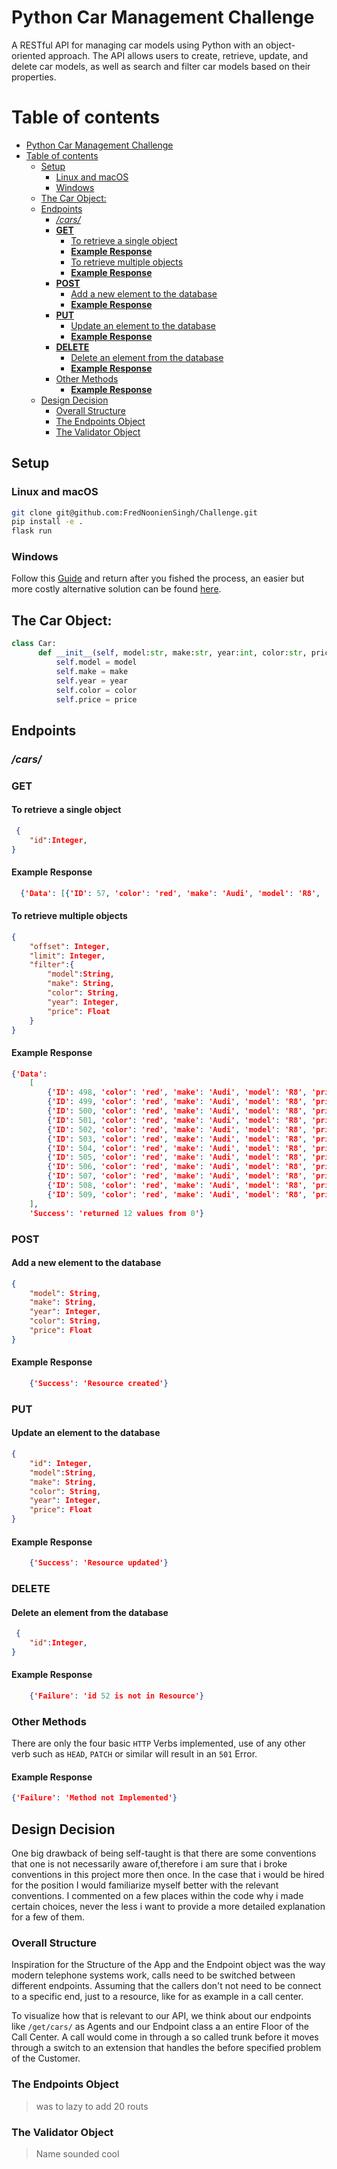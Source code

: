 # Python Car Management Challenge

A RESTful API for managing car models using Python with an object-oriented approach. The API allows users to create, retrieve, update, and delete car models, as well as search and filter car models based on their properties.

# Table of contents
- [Python Car Management Challenge](#python-car-management-challenge)
- [Table of contents](#table-of-contents)
  - [Setup](#setup)
    - [Linux and macOS](#linux-and-macos)
    - [Windows](#windows)
  - [The Car Object:](#the-car-object)
  - [Endpoints](#endpoints)
    - [*/cars/*](#cars)
    - [__GET__](#get)
      - [To retrieve a single object](#to-retrieve-a-single-object)
      - [**Example Response**](#example-response)
      - [To retrieve multiple objects](#to-retrieve-multiple-objects)
      - [**Example Response**](#example-response-1)
    - [__POST__](#post)
      - [Add a new element to the database](#add-a-new-element-to-the-database)
      - [**Example Response**](#example-response-2)
    - [__PUT__](#put)
      - [Update an element to the database](#update-an-element-to-the-database)
      - [**Example Response**](#example-response-3)
    - [__DELETE__](#delete)
      - [Delete an element from the database](#delete-an-element-from-the-database)
      - [**Example Response**](#example-response-4)
    - [Other Methods](#other-methods)
      - [**Example Response**](#example-response-5)
  - [Design Decision](#design-decision)
    - [Overall Structure](#overall-structure)
    - [The Endpoints Object](#the-endpoints-object)
    - [The Validator Object](#the-validator-object)

## Setup

### Linux and macOS

```bash
git clone git@github.com:FredNoonienSingh/Challenge.git
pip install -e .
flask run 
```


### Windows

Follow this [Guide](https://wiki.archlinux.org/title/installation_guide) and return after you fished the process, an easier but more costly alternative solution can be found [here](https://www.apple.com/de/macbook-pro/).

## The Car Object:

```py
class Car:
      def __init__(self, model:str, make:str, year:int, color:str, price:float):
          self.model = model
          self.make = make 
          self.year = year
          self.color = color
          self.price = price 
```

## Endpoints  
### */cars/* 

### __GET__
#### To retrieve a single object

```json
 {
    "id":Integer,
}
```

#### **Example Response**
```json
  {'Data': [{'ID': 57, 'color': 'red', 'make': 'Audi', 'model': 'R8', 'price': '10000.23', 'year': '2029'}], 'Success': 'returned single row'}
```
  
#### To retrieve multiple objects
```json
{
    "offset": Integer,
    "limit": Integer, 
    "filter":{
        "model":String, 
        "make": String, 
        "color": String,
        "year": Integer, 
        "price": Float
    }
}
```
#### **Example Response**
```json
{'Data': 
    [
        {'ID': 498, 'color': 'red', 'make': 'Audi', 'model': 'R8', 'price': '10000.23', 'year': '2024'}, 
        {'ID': 499, 'color': 'red', 'make': 'Audi', 'model': 'R8', 'price': '10000.23', 'year': '2024'}, 
        {'ID': 500, 'color': 'red', 'make': 'Audi', 'model': 'R8', 'price': '10000.23', 'year': '2024'}, 
        {'ID': 501, 'color': 'red', 'make': 'Audi', 'model': 'R8', 'price': '10000.23', 'year': '2024'}, 
        {'ID': 502, 'color': 'red', 'make': 'Audi', 'model': 'R8', 'price': '10000.23', 'year': '2024'}, 
        {'ID': 503, 'color': 'red', 'make': 'Audi', 'model': 'R8', 'price': '10000.23', 'year': '2024'}, 
        {'ID': 504, 'color': 'red', 'make': 'Audi', 'model': 'R8', 'price': '10000.23', 'year': '2024'}, 
        {'ID': 505, 'color': 'red', 'make': 'Audi', 'model': 'R8', 'price': '10000.23', 'year': '2024'}, 
        {'ID': 506, 'color': 'red', 'make': 'Audi', 'model': 'R8', 'price': '10000.23', 'year': '2024'}, 
        {'ID': 507, 'color': 'red', 'make': 'Audi', 'model': 'R8', 'price': '10000.23', 'year': '2024'}, 
        {'ID': 508, 'color': 'red', 'make': 'Audi', 'model': 'R8', 'price': '10000.23', 'year': '2024'}, 
        {'ID': 509, 'color': 'red', 'make': 'Audi', 'model': 'R8', 'price': '10000.23', 'year': '2024'}
    ], 
    'Success': 'returned 12 values from 0'}
```

### __POST__
#### Add a new element to the database

```json
{
    "model": String, 
    "make": String, 
    "year": Integer,
    "color": String, 
    "price": Float
}
```

#### **Example Response**
```json
    {'Success': 'Resource created'}
```

### __PUT__
#### Update an element to the database
```json
{
    "id": Integer,
    "model":String, 
    "make": String, 
    "color": String,
    "year": Integer, 
    "price": Float
}
```

#### **Example Response**
```json
    {'Success': 'Resource updated'}
```

### __DELETE__
#### Delete an element from the database
```json
 {
    "id":Integer,
}
```

#### **Example Response**
```json
    {'Failure': 'id 52 is not in Resource'}
```

### Other Methods

There are only the four basic `HTTP` Verbs implemented, use of any other verb such as `HEAD`, `PATCH` or similar will result in an `501` Error.
#### **Example Response**
```json
{'Failure': 'Method not Implemented'}
```

## Design Decision

One big drawback of being self-taught is that there are some conventions that one is not necessarily aware of,therefore i am sure that i broke conventions in this project more then once. In the case that i would be hired for the position I would familiarize myself better with the relevant conventions.
I commented on a few places within the code why i made certain choices, never the less i want to provide a more detailed explanation for a few of them.

### Overall Structure

Inspiration for the Structure of the App and the Endpoint object was the way modern telephone systems work, calls need to be switched between different endpoints. Assuming that the callers don't not need to be connect to a specific end, just to a resource, like for as example in a call center.

To visualize how that is relevant to our API, we think about our endpoints like `/get/cars/` as Agents and our Endpoint class a an entire Floor of the Call Center. A call would come in through a so called trunk before it moves through a switch to an extension that handles the before specified problem of the Customer.



### The Endpoints Object

> was to lazy to add 20 routs 

### The Validator Object 

> Name sounded cool 
